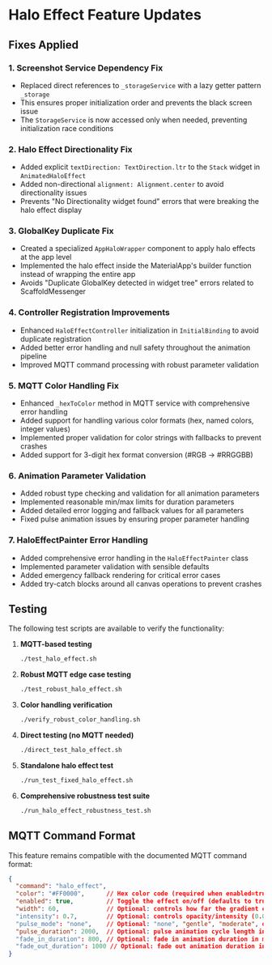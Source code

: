 # Halo Effect Feature Updates

## Fixes Applied

### 1. Screenshot Service Dependency Fix
- Replaced direct references to `_storageService` with a lazy getter pattern `_storage`
- This ensures proper initialization order and prevents the black screen issue
- The `StorageService` is now accessed only when needed, preventing initialization race conditions

### 2. Halo Effect Directionality Fix
- Added explicit `textDirection: TextDirection.ltr` to the `Stack` widget in `AnimatedHaloEffect`
- Added non-directional `alignment: Alignment.center` to avoid directionality issues
- Prevents "No Directionality widget found" errors that were breaking the halo effect display

### 3. GlobalKey Duplicate Fix
- Created a specialized `AppHaloWrapper` component to apply halo effects at the app level
- Implemented the halo effect inside the MaterialApp's builder function instead of wrapping the entire app
- Avoids "Duplicate GlobalKey detected in widget tree" errors related to ScaffoldMessenger

### 4. Controller Registration Improvements
- Enhanced `HaloEffectController` initialization in `InitialBinding` to avoid duplicate registration
- Added better error handling and null safety throughout the animation pipeline
- Improved MQTT command processing with robust parameter validation

### 5. MQTT Color Handling Fix
- Enhanced `_hexToColor` method in MQTT service with comprehensive error handling
- Added support for handling various color formats (hex, named colors, integer values)
- Implemented proper validation for color strings with fallbacks to prevent crashes
- Added support for 3-digit hex format conversion (#RGB → #RRGGBB)

### 6. Animation Parameter Validation
- Added robust type checking and validation for all animation parameters
- Implemented reasonable min/max limits for duration parameters
- Added detailed error logging and fallback values for all parameters
- Fixed pulse animation issues by ensuring proper parameter handling

### 7. HaloEffectPainter Error Handling
- Added comprehensive error handling in the `HaloEffectPainter` class
- Implemented parameter validation with sensible defaults
- Added emergency fallback rendering for critical error cases
- Added try-catch blocks around all canvas operations to prevent crashes

## Testing

The following test scripts are available to verify the functionality:

1. **MQTT-based testing**
   ```bash
   ./test_halo_effect.sh
   ```

2. **Robust MQTT edge case testing**
   ```bash
   ./test_robust_halo_effect.sh
   ```

3. **Color handling verification**
   ```bash
   ./verify_robust_color_handling.sh
   ```

4. **Direct testing (no MQTT needed)**
   ```bash
   ./direct_test_halo_effect.sh
   ```

5. **Standalone halo effect test**
   ```bash
   ./run_test_fixed_halo_effect.sh
   ```

6. **Comprehensive robustness test suite**
   ```bash
   ./run_halo_effect_robustness_test.sh
   ```

## MQTT Command Format

This feature remains compatible with the documented MQTT command format:

```json
{
  "command": "halo_effect",
  "color": "#FF0000",      // Hex color code (required when enabled=true)
  "enabled": true,         // Toggle the effect on/off (defaults to true)
  "width": 60,             // Optional: controls how far the gradient extends inward (in pixels)
  "intensity": 0.7,        // Optional: controls opacity/intensity (0.0-1.0)
  "pulse_mode": "none",    // Optional: "none", "gentle", "moderate", or "alert"
  "pulse_duration": 2000,  // Optional: pulse animation cycle length in milliseconds
  "fade_in_duration": 800, // Optional: fade in animation duration in milliseconds
  "fade_out_duration": 1000 // Optional: fade out animation duration in milliseconds
}
```
